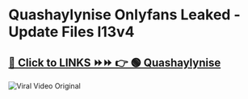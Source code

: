
 # Quashaylynise Onlyfans Leaked - Update Files l13v4

## <h2><a href="https://clipsfans.com/Quashaylynise&ref=git">🔗 Click to LINKS ⏩⏩ 👉 🟢 Quashaylynise </a></h2>

<a href="https://clipsfans.com/Quashaylynise&ref=git" rel="nofollow" data-target="animated-image.originalLink"><img src="https://i.ibb.co.com/xMMVF88/686577567.gif" alt="Viral Video Original" style="max-width: 100%; display: inline-block;" data-target="animated-image.originalImage"></a>

